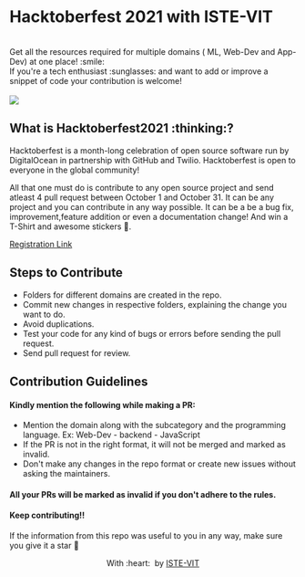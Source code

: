 <h1>
 Hacktoberfest 2021 with ISTE-VIT
</h1>
<br> Get all the resources required for multiple domains ( ML, Web-Dev and App-Dev) at one place! :smile: 
<br>
If you're a tech enthusiast :sunglasses: and want to add or improve a snippet of code your contribution is welcome! 
<br>


<br>
<img src="https://github.com/vinitshahdeo/Hacktoberfest2021/raw/main/assets/logo.png">

<h2>
 What is Hacktoberfest2021 :thinking:? 
</h2>
Hacktoberfest is a month-long celebration of open source software run by DigitalOcean in partnership with GitHub and Twilio. Hacktoberfest is open to everyone in the global community!

All that one must do is contribute to any open source project and send atleast 4 pull request between October 1 and October 31. It can be any project and you can contribute in any way possible. It can be a be a bug fix, improvement,feature addition  or even a documentation change! And win a T-Shirt and awesome stickers :star_struck:.


[Registration Link](https://hacktoberfest.digitalocean.com/)



## Steps to Contribute

* Folders for different domains are created in the repo.
* Commit new changes in respective folders, explaining the change you want to do.
* Avoid duplications.
* Test your code for any kind of bugs or errors before sending the pull request.
* Send pull request for review.


## Contribution Guidelines 

#### Kindly mention the following while making a PR:

* Mention the domain along with the subcategory and the programming language. Ex: Web-Dev - backend - JavaScript
* If the PR is not in the right format, it will not be merged and marked as invalid.
* Don't make any changes in the repo format or create new issues without asking the maintainers.


#### All your PRs will be marked as invalid if you don't adhere to the rules.
#### Keep contributing!!

 If the information from this repo was useful to you in any way, make sure you give it a star 🌟

<p align="center">
	With :heart: &nbsp;by <a href="https://istevit.in/" target="_blank">ISTE-VIT</a>
</p>
